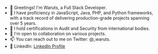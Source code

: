 - 👋 Greetings! I'm Waruts, a Full Stack Developer.
- 👀 I have proficiency in JavaScript, Java, PHP, and Python frameworks, with a track record of delivering production-grade projects spanning over 5 years.
- 🌱 I hold certifications in Audit and Security from international bodies.
- 💞️ I'm open to collaboration on various projects.
- 📫 You can reach out to me on Twitter: @_waruts.
- 🔗 LinkedIn: [LinkedIn Profile](https://linkedin.com/in/waruts)

<!---
waruts1/waruts1 is a ✨ special ✨ repository because its `README.md` (this file) appears on your GitHub profile.
You can click the Preview link to take a look at your changes.
--->
